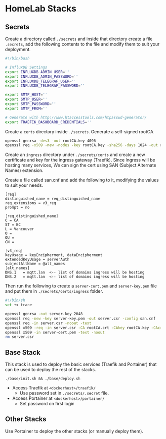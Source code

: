 # HomeLab Stacks

## Secrets

Create a directory called `./secrets` and inside that directory create a file `.secrets`, add the 
following contents to the file and modify them to suit your deployment.

```bash
#!/bin/bash

# InfluxDB Settings
export INFLUXDB_ADMIN_USER=''
export INFLUXDB_ADMIN_PASSWORD=''
export INFLUXDB_TELEGRAF_USER=''
export INFLUXDB_TELEGRAF_PASSWORD=''

export SMTP_HOST=''
export SMTP_USER=''
export SMTP_PASSWORD=''
export SMTP_FROM=''

# Generate with http://www.htaccesstools.com/htpasswd-generator/
export TRAEFIK_DASHBOARD_CREDENTIALS=''
```

Create a `certs` directory inside `./secrets`. Generate a self-signed rootCA.
```bash
openssl genrsa -des3 -out rootCA.key 4096
openssl req -x509 -new -nodes -key rootCA.key -sha256 -days 1024 -out rootCA.crt
```

Create an `ingress` directory under `./secrets/certs` and create a new certificate and key for the ingress gateway (Traefik).
Since Ingress will be hosting many services, We can sign the cert using SAN (Subject Alternate Names) extension.

Create a file called san.cnf and add the following to it, modifying the values to suit your needs.
```text
[req]
distinguished_name = req_distinguished_name
req_extensions = v3_req
prompt = no

[req_distinguished_name]
C = CA
ST = BC
L = Vancouver
O = 
OU = 
CN = 

[v3_req]
keyUsage = keyEncipherment, dataEncipherment
extendedKeyUsage = serverAuth
subjectAltName = @alt_names
[alt_names]
DNS.1   = mqtt.lan  <-- list of domains ingress will be hosting
DNS.2   = mqtt.lan  <-- list of domains ingress will be hosting
```

Then run the following to create a `server-cert.pem` and `server-key.pem` file and put them in `./secrets/certs/ingress` folder.
```bash
#!/bin/sh
set +x trace

openssl genrsa -out server.key 2048
openssl req -new -key server-key.pem -out server.csr -config san.cnf
openssl req -in server.csr -noout -text
openssl x509 -req -in server.csr -CA rootCA.crt -CAkey rootCA.key -CAcreateserial -out server-cert.pem -days 1000 -sha256 -extfile san.cnf -extensions v3_req
openssl x509 -in server-cert.pem -text -noout
rm server.csr
```


## Base Stack

This stack is used to deploy the basic services (Traefik and Portainer) that can be used to deploy
the rest of the stacks.

`./base/init.sh && ./base/deploy.sh`

- Access Traefik at `<dockerhost>/traefik/`
    - Use password set in `./secrets/.secret` file.
- Access Portainer at `<dockerhost>/portainer/`
    - Set password on first login

## Other Stacks

Use Portainer to deploy the other stacks (or manually deploy them).

